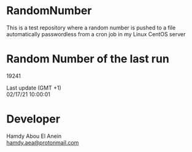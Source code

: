 # RandomNumber    
This is a test repository where a random number is pushed to a file automatically passwordless from a cron job in my Linux CentOS server    
# Random Number of the last run   
19241
      
Last update (GMT +1)    
02/17/21 10:00:01
# Developer    
Hamdy Abou El Anein   
hamdy.aea@protonmail.com
